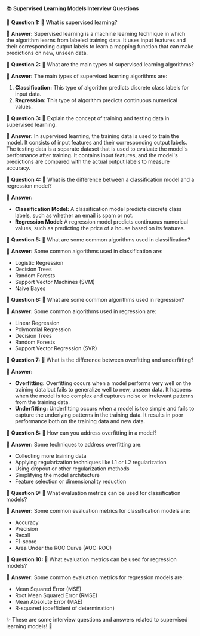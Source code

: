 📚 **Supervised Learning Models Interview Questions**

🔹 **Question 1:**
🤔 What is supervised learning?

📝 **Answer:**
Supervised learning is a machine learning technique in which the algorithm learns from labeled training data. It uses input features and their corresponding output labels to learn a mapping function that can make predictions on new, unseen data.

🔹 **Question 2:**
🤔 What are the main types of supervised learning algorithms?

📝 **Answer:**
The main types of supervised learning algorithms are:
1. **Classification:** This type of algorithm predicts discrete class labels for input data.
2. **Regression:** This type of algorithm predicts continuous numerical values.

🔹 **Question 3:**
🤔 Explain the concept of training and testing data in supervised learning.

📝 **Answer:**
In supervised learning, the training data is used to train the model. It consists of input features and their corresponding output labels. The testing data is a separate dataset that is used to evaluate the model's performance after training. It contains input features, and the model's predictions are compared with the actual output labels to measure accuracy.

🔹 **Question 4:**
🤔 What is the difference between a classification model and a regression model?

📝 **Answer:**
- **Classification Model:** A classification model predicts discrete class labels, such as whether an email is spam or not.
- **Regression Model:** A regression model predicts continuous numerical values, such as predicting the price of a house based on its features.

🔹 **Question 5:**
🤔 What are some common algorithms used in classification?

📝 **Answer:**
Some common algorithms used in classification are:
- Logistic Regression
- Decision Trees
- Random Forests
- Support Vector Machines (SVM)
- Naive Bayes

🔹 **Question 6:**
🤔 What are some common algorithms used in regression?

📝 **Answer:**
Some common algorithms used in regression are:
- Linear Regression
- Polynomial Regression
- Decision Trees
- Random Forests
- Support Vector Regression (SVR)

🔹 **Question 7:**
🤔 What is the difference between overfitting and underfitting?

📝 **Answer:**
- **Overfitting:** Overfitting occurs when a model performs very well on the training data but fails to generalize well to new, unseen data. It happens when the model is too complex and captures noise or irrelevant patterns from the training data.
- **Underfitting:** Underfitting occurs when a model is too simple and fails to capture the underlying patterns in the training data. It results in poor performance both on the training data and new data.

🔹 **Question 8:**
🤔 How can you address overfitting in a model?

📝 **Answer:**
Some techniques to address overfitting are:
- Collecting more training data
- Applying regularization techniques like L1 or L2 regularization
- Using dropout or other regularization methods
- Simplifying the model architecture
- Feature selection or dimensionality reduction

🔹 **Question 9:**
🤔 What evaluation metrics can be used for classification models?

📝 **Answer:**
Some common evaluation metrics for classification models are:
- Accuracy
- Precision
- Recall
- F1-score
- Area Under the ROC Curve (AUC-ROC)

🔹 **Question 10:**
🤔 What evaluation metrics can be used for regression models?

📝 **Answer:**
Some common evaluation metrics for regression models are:
- Mean Squared Error (MSE)
- Root Mean Squared Error (RMSE)
- Mean Absolute Error (MAE)
- R-squared (coefficient of determination)

✨ These are some interview questions and answers related to supervised learning models! 🎉
